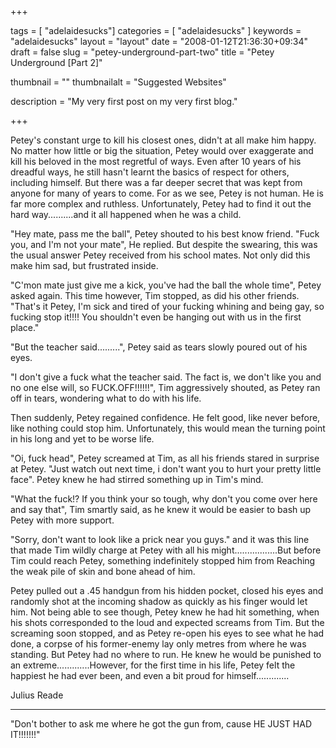 
+++

tags = [ "adelaidesucks"]
categories = [ "adelaidesucks" ]
keywords = "adelaidesucks"
layout = "layout"
date = "2008-01-12T21:36:30+09:34"
draft = false
slug = "petey-underground-part-two"
title = "Petey Underground [Part 2]"

thumbnail = ""
thumbnailalt = "Suggested Websites"

description = "My very first post on my very first blog."

+++

Petey's constant urge to kill his closest ones, didn't at all make him happy. No matter how little or big the situation, Petey would over exaggerate and kill his beloved in the most regretful of ways. Even after 10 years of his dreadful ways, he still hasn't learnt the basics of respect for others, including himself. But there was a far deeper secret that was kept from anyone for many of years to come. For as we see, Petey is not human. He is far more complex and ruthless. Unfortunately, Petey had to find it out the hard way..........and it all happened when he was a child.

"Hey mate, pass me the ball", Petey shouted to his best know friend.
"Fuck you, and I'm not your mate", He replied. But despite the swearing, this was the usual answer Petey received from his school mates. Not only did this make him sad, but frustrated inside.

"C'mon mate just give me a kick, you've had the ball the whole time", Petey asked again. This time however, Tim stopped, as did his other friends.
"That's it Petey, I'm sick and tired of your fucking whining and being gay, so fucking stop it!!!! You shouldn't even be hanging out with us in the first place."

"But the teacher said.........", Petey said as tears slowly poured out of his eyes.

"I don't give a fuck what the teacher said. The fact is, we don't like you and no one else will, so FUCK.OFF!!!!!!", Tim aggressively shouted, as Petey ran off in tears, wondering what to do with his life.

Then suddenly, Petey regained confidence. He felt good, like never before, like nothing could stop him. Unfortunately, this would mean the turning point in his long and yet to be worse life.

"Oi, fuck head", Petey screamed at Tim, as all his friends stared in surprise at Petey. "Just watch out next time, i don't want you to hurt your pretty little face". Petey knew he had stirred something up in Tim's mind.

"What the fuck!? If you think your so tough, why don't you come over here and say that", Tim smartly said, as he knew it would be easier to bash up Petey with more support.

"Sorry, don't want to look like a prick near you guys." and it was this line that made Tim wildly charge at Petey with all his might.................But before Tim could reach Petey, something indefinitely stopped him from Reaching the weak pile of skin and bone ahead of him.

Petey pulled out a .45 handgun from his hidden pocket, closed his eyes and randomly shot at the incoming shadow as quickly as his finger would let him. Not being able to see though, Petey knew he had hit something, when his shots corresponded to the loud and expected screams from Tim. But the screaming soon stopped, and as Petey re-open his eyes to see what he had done, a corpse of his former-enemy lay only metres from where he was standing. But Petey had no where to run. He knew he would be punished to an extreme.............However, for the first time in his life, Petey felt the happiest he had ever been, and even a bit proud for himself.............

Julius Reade
______________________________________________________

"Don't bother to ask me where he got the gun from, cause HE JUST HAD IT!!!!!!!"